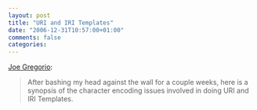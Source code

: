 ```yaml
---
layout: post
title: "URI and IRI Templates"
date: "2006-12-31T10:57:00+01:00"
comments: false
categories: 
---
```


<p><a href="http://bitworking.org/news/URI_and_IRI_Templates__Oy">Joe Gregorio</a>:</p>

<blockquote>
<p>After bashing my head against the wall for a couple weeks, here is a synopsis of the character encoding issues involved in doing URI and IRI Templates.</p>
</blockquote>



